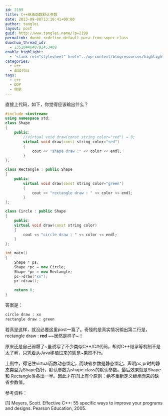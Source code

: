 ```yaml
---
id: 2199
title: C++继承函数默认参数
date: 2013-09-08T13:10:41+00:00
author: tanglei
layout: post
guid: http://www.tanglei.name/?p=2199
permalink: donot-redefine-default-para-from-super-class
duoshuo_thread_id:
  - 1351844048792453488
enable_highlight:
  - '<link rel="stylesheet" href="../wp-content/blogresources/highlightconfig/highlight.default.min.css"><script src="../wp-content/blogresources/highlightconfig/jquery-2.1.4.min.js"></script><script src="../wp-content/blogresources/highlightconfig/enable_highlight.js"></script>'
categories:
  - c++
  - 敲敲代码
tags:
  - c++
  - OOP
  - 继承
---
```

直接上代码，如下，你觉得应该输出什么？

```cpp
#include <iostream>
using namespace std;
class Shape
{
    public:
        //virtual void draw(const string color="red") = 0;
        virtual void draw(const string color="red")
        {
            cout << "shape draw :" << color << endl;
        }
};

class Rectangle : public Shape
{
    public:
        virtual void draw(const string color="green")
        {
            cout << "rectangle draw : " << color << endl;
        }
};

class Circle : public Shape
{
    public:
    virtual void draw(const string color)
    {
        cout << "circle draw : " << color << endl;
    }
};

int main()
{
    Shape * ps;
    Shape *pc = new Circle;
    Shape *pr = new Rectangle;
    pc->draw("xx");
    pr->draw();

    return 0;
}

```

答案是：

```python
circle draw : xx
rectangle draw : green
```

若真是这样，就没必要这里post一篇了。奇怪的是真实情况输出第二行是，rectangle draw : **red** ~~居然是样子~！

原来还是自己弱爆了~虽说写了不少类似C++/C#代码，却对C++继承等机制不是太了解，只凭着从Java移植过来的感觉~果然不行。

上例中，得记住virtual函数动态绑定，而缺省参数是静态绑定。声明pc,pr时的静态类型为Shape指针，默认参数为shape class的默认参数。最后效果就是Shape 和 Rectangle类各出一半。因此才在[1]上有个原则：绝不重新定义继承而来的缺省参数值。

参考资料：

[1] Meyers, Scott. Effective C++: 55 specific ways to improve your programs and designs. Pearson Education, 2005.
